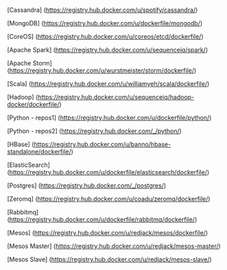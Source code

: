 [Cassandra] (https://registry.hub.docker.com/u/spotify/cassandra/)

[MongoDB] (https://registry.hub.docker.com/u/dockerfile/mongodb/)

[CoreOS] (https://registry.hub.docker.com/u/coreos/etcd/dockerfile/)

[Apache Spark] (https://registry.hub.docker.com/u/sequenceiq/spark/)

[Apache Storm] (https://registry.hub.docker.com/u/wurstmeister/storm/dockerfile/)

[Scala] (https://registry.hub.docker.com/u/williamyeh/scala/dockerfile/)

[Hadoop] (https://registry.hub.docker.com/u/sequenceiq/hadoop-docker/dockerfile/)

[Python - repos1] (https://registry.hub.docker.com/u/dockerfile/python/)

[Python - repos2] (https://registry.hub.docker.com/_/python/)

[HBase] (https://registry.hub.docker.com/u/banno/hbase-standalone/dockerfile/)

[ElasticSearch] (https://registry.hub.docker.com/u/dockerfile/elasticsearch/dockerfile/)

[Postgres] (https://registry.hub.docker.com/_/postgres/)

[Zeromq] (https://registry.hub.docker.com/u/coadu/zeromq/dockerfile/)

[Rabbitmq] (https://registry.hub.docker.com/u/dockerfile/rabbitmq/dockerfile/)

[Mesos] (https://registry.hub.docker.com/u/redjack/mesos/dockerfile/)

[Mesos Master] (https://registry.hub.docker.com/u/redjack/mesos-master/)
        
[Mesos Slave] (https://registry.hub.docker.com/u/redjack/mesos-slave/)



